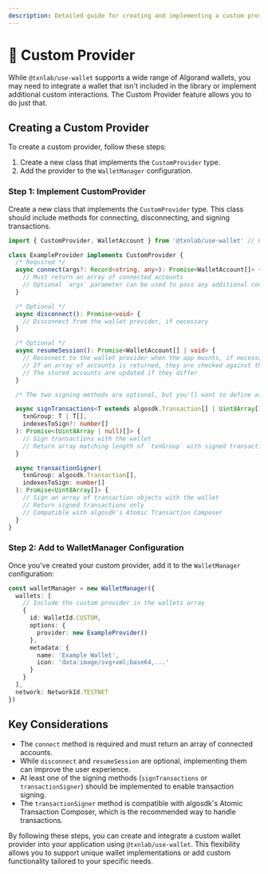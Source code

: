 ```yaml
---
description: Detailed guide for creating and implementing a custom provider
---
```


# 🧪 Custom Provider

While `@txnlab/use-wallet` supports a wide range of Algorand wallets, you may need to integrate a wallet that isn't included in the library or implement additional custom interactions. The Custom Provider feature allows you to do just that.

## Creating a Custom Provider

To create a custom provider, follow these steps:

1. Create a new class that implements the `CustomProvider` type.
2. Add the provider to the `WalletManager` configuration.

### Step 1: Implement CustomProvider

Create a new class that implements the `CustomProvider` type. This class should include methods for connecting, disconnecting, and signing transactions.

```typescript
import { CustomProvider, WalletAccount } from '@txnlab/use-wallet' // Or any framework adapter

class ExampleProvider implements CustomProvider {
  /* Required */
  async connect(args?: Record<string, any>): Promise<WalletAccount[]> {
    // Must return an array of connected accounts
    // Optional `args` parameter can be used to pass any additional configuration
  }

  /* Optional */
  async disconnect(): Promise<void> {
    // Disconnect from the wallet provider, if necessary
  }

  /* Optional */
  async resumeSession(): Promise<WalletAccount[] | void> {
    // Reconnect to the wallet provider when the app mounts, if necessary
    // If an array of accounts is returned, they are checked against the stored accounts
    // The stored accounts are updated if they differ
  }

  /* The two signing methods are optional, but you'll want to define at least one! */

  async signTransactions<T extends algosdk.Transaction[] | Uint8Array[]>(
    txnGroup: T | T[],
    indexesToSign?: number[]
  ): Promise<(Uint8Array | null)[]> {
    // Sign transactions with the wallet
    // Return array matching length of `txnGroup` with signed transactions or null if unsigned
  }

  async transactionSigner(
    txnGroup: algosdk.Transaction[],
    indexesToSign: number[]
  ): Promise<Uint8Array[]> {
    // Sign an array of transaction objects with the wallet
    // Return signed transactions only
    // Compatible with algosdk's Atomic Transaction Composer
  }
}
```

### Step 2: Add to WalletManager Configuration

Once you've created your custom provider, add it to the `WalletManager` configuration:

```typescript
const walletManager = new WalletManager({
  wallets: [
    // Include the custom provider in the wallets array
    {
      id: WalletId.CUSTOM,
      options: {
        provider: new ExampleProvider()
      },
      metadata: {
        name: 'Example Wallet',
        icon: 'data:image/svg+xml;base64,...'
      }
    }
  ],
  network: NetworkId.TESTNET
})
```

## Key Considerations

* The `connect` method is required and must return an array of connected accounts.
* While `disconnect` and `resumeSession` are optional, implementing them can improve the user experience.
* At least one of the signing methods (`signTransactions` or `transactionSigner`) should be implemented to enable transaction signing.
* The `transactionSigner` method is compatible with algosdk's Atomic Transaction Composer, which is the recommended way to handle transactions.

By following these steps, you can create and integrate a custom wallet provider into your application using `@txnlab/use-wallet`. This flexibility allows you to support unique wallet implementations or add custom functionality tailored to your specific needs.
